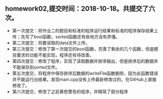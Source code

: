 ## homework02,提交时间：2018-10-18。共提交了六次。
* 第一次提交：将作业二的题目和标准的程序运行结果和标准的程序保存结果上传；先写了bool函数，sorted函数还有些地方没有弄懂。
* 第二次提交：将要读取的data文件上传。
* 第三次提交：修改了第一次提交的bool函数，完善了剩余的几个函数，但是题目要求的功能不能实现，程序还有待改善。
* 第四次提交：修改了程序，实现了读取数据并排序输出，但是排序后的数据并不能保存到sorted文件。
* 第五次提交，将程序中保存排序后数据的writeFile函数删除，因为此函数错误并不能运行出结果。发现main.cpp没有上传最新修改过的，在GitHub上直接修改了。
* 第六次提交，修改了之前黄色警告的程序，并精简了部分程序
